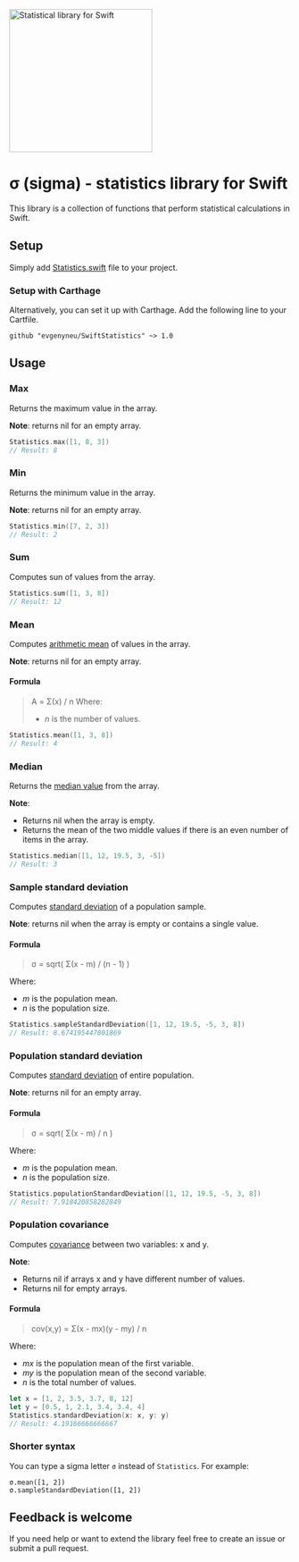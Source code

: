 <img src='https://raw.githubusercontent.com/evgenyneu/SwiftStatistics/master/Graphics/logo.png' width='256' alt='Statistical library for Swift'>

# σ (sigma) - statistics library for Swift

This library is a collection of functions that perform statistical calculations in Swift.

## Setup

Simply add [Statistics.swift](https://github.com/evgenyneu/SwiftStatistics/blob/master/SwiftStatistics/Statistics.swift) file to your project.

### Setup with Carthage

Alternatively, you can set it up with Carthage. Add the following line to your Cartfile.

```
github "evgenyneu/SwiftStatistics" ~> 1.0
```

## Usage

### Max

Returns the maximum value in the array.

**Note**: returns nil for an empty array.

```Swift
Statistics.max([1, 8, 3])
// Result: 8
```

### Min

Returns the minimum value in the array.

**Note**: returns nil for an empty array.

```Swift
Statistics.min([7, 2, 3])
// Result: 2
```

### Sum

Computes sun of values from the array.

```Swift
Statistics.sum([1, 3, 8])
// Result: 12
```

### Mean

Computes [arithmetic mean](http://en.wikipedia.org/wiki/Arithmetic_mean) of values in the array.

**Note**: returns nil for an empty array.

#### Formula

> A = Σ(x) / n
> Where:
>
>  * *n* is the number of values.

```Swift
Statistics.mean([1, 3, 8])
// Result: 4
```

### Median

Returns the [median value](http://en.wikipedia.org/wiki/Median) from the array.

**Note**:

 * Returns nil when the array is empty.
 * Returns the mean of the two middle values if there is an even number of items in the array.

```Swift
Statistics.median([1, 12, 19.5, 3, -5])
// Result: 3
```

### Sample standard deviation

Computes [standard deviation](http://en.wikipedia.org/wiki/Standard_deviation) of a population sample.

**Note**: returns nil when the array is empty or contains a single value.

#### Formula

>  σ = sqrt( Σ(x - m) / (n - 1) )

Where:

  * *m* is the population mean.
  * *n* is the population size.

```Swift
Statistics.sampleStandardDeviation([1, 12, 19.5, -5, 3, 8])
// Result: 8.674195447801869
```

### Population standard deviation

Computes [standard deviation](http://en.wikipedia.org/wiki/Standard_deviation) of entire population.

**Note**: returns nil for an empty array.

#### Formula

>  σ = sqrt( Σ(x - m) / n )

Where:

  * *m* is the population mean.
  * *n* is the population size.

```Swift
Statistics.populationStandardDeviation([1, 12, 19.5, -5, 3, 8])
// Result: 7.918420858282849
```

### Population covariance

Computes [covariance](http://en.wikipedia.org/wiki/Covariance) between two variables: x and y.

**Note**:

  * Returns nil if arrays x and y have different number of values.
  * Returns nil for empty arrays.

#### Formula

> cov(x,y) = Σ(x - mx)(y - my) / n

Where:

  * *mx* is the population mean of the first variable.
  * *my* is the population mean of the second variable.
  * *n* is the total number of values.

```Swift
let x = [1, 2, 3.5, 3.7, 8, 12]
let y = [0.5, 1, 2.1, 3.4, 3.4, 4]
Statistics.standardDeviation(x: x, y: y)
// Result: 4.19166666666667
```

### Shorter syntax

You can type a sigma letter `σ` instead of `Statistics`. For example:

```
σ.mean([1, 2])
σ.sampleStandardDeviation([1, 2])
```

## Feedback is welcome

If you need help or want to extend the library feel free to create an issue or submit a pull request.
